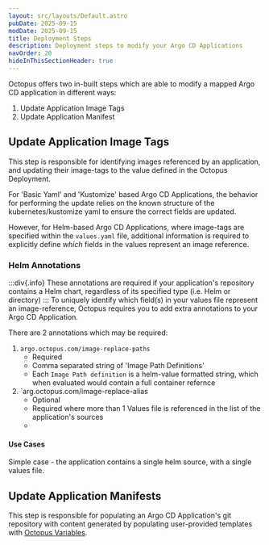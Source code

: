 ```yaml
---
layout: src/layouts/Default.astro
pubDate: 2025-09-15
modDate: 2025-09-15
title: Deployment Steps
description: Deployment steps to modify your Argo CD Applications
navOrder: 20
hideInThisSectionHeader: true
---
```

Octopus offers two in-built steps which are able to modify a mapped Argo CD application in different ways:

1. Update Application Image Tags
2. Update Application Manifest

## Update Application Image Tags
This step is responsible for identifying images referenced by an application, and updating their image-tags to the
value defined in the Octopus Deployment.

For 'Basic Yaml' and 'Kustomize' based Argo CD Applications, the behavior for performing the update relies on the known
structure of the kubernetes/kustomize yaml to ensure the correct fields are updated.

However, for Helm-based Argo CD Applications, where image-tags are specified within the `values.yaml` file, additional
information is required to explicitly define _which_ fields in the values represent an image reference.

### Helm Annotations

:::div{.info}
These annotations are required if your application's repository contains a Helm chart, regardless of its specified type
(i.e. Helm or directory)
:::
To uniquely identify which field(s) in your values file represent an image-reference, Octopus requires you to add 
extra annotations to your Argo CD Application.

There are 2 annotations which may be required:
1. `argo.octopus.com/image-replace-paths`
    * Required
    * Comma separated string of 'Image Path Definitions'
    * Each `Image Path definition` is a helm-value formatted string, which when evaluated would contain a full container refernce
2. `arg.octopus.com/image-replace-alias
    * Optional
    * Required where more than 1 Values file is referenced in the list of the application's sources
    * 


#### Use Cases
Simple case - the application contains a single helm source, with a single values file.



## Update Application Manifests
This step is responsible for populating an Argo CD Application's git repository with content generated by populating user-provided 
templates with [Octopus Variables](/docs/projects/variables/getting-started).  




